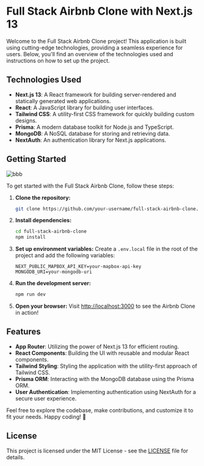 # Full Stack Airbnb Clone with Next.js 13

Welcome to the Full Stack Airbnb Clone project! This application is built using cutting-edge technologies, providing a seamless experience for users. Below, you'll find an overview of the technologies used and instructions on how to set up the project.

## Technologies Used

- **Next.js 13**: A React framework for building server-rendered and statically generated web applications.
- **React**: A JavaScript library for building user interfaces.
- **Tailwind CSS**: A utility-first CSS framework for quickly building custom designs.
- **Prisma**: A modern database toolkit for Node.js and TypeScript.
- **MongoDB**: A NoSQL database for storing and retrieving data.
- **NextAuth**: An authentication library for Next.js applications.

## Getting Started

![bbb](https://github.com/MainaJoseph/airbnb-clone/assets/75726095/b4f7d287-461b-4324-9ea4-1379d95efdb4)


To get started with the Full Stack Airbnb Clone, follow these steps:

1. **Clone the repository:**

   ```bash
   git clone https://github.com/your-username/full-stack-airbnb-clone.git
   ```

2. **Install dependencies:**

   ```bash
   cd full-stack-airbnb-clone
   npm install
   ```

3. **Set up environment variables:**
   Create a `.env.local` file in the root of the project and add the following variables:

   ```env
   NEXT_PUBLIC_MAPBOX_API_KEY=your-mapbox-api-key
   MONGODB_URI=your-mongodb-uri
   ```

4. **Run the development server:**

   ```bash
   npm run dev
   ```

5. **Open your browser:**
   Visit [http://localhost:3000](http://localhost:3000) to see the Airbnb Clone in action!

## Features

- **App Router**: Utilizing the power of Next.js 13 for efficient routing.
- **React Components**: Building the UI with reusable and modular React components.
- **Tailwind Styling**: Styling the application with the utility-first approach of Tailwind CSS.
- **Prisma ORM**: Interacting with the MongoDB database using the Prisma ORM.
- **User Authentication**: Implementing authentication using NextAuth for a secure user experience.

Feel free to explore the codebase, make contributions, and customize it to fit your needs. Happy coding! 🚀

## License

This project is licensed under the MIT License - see the [LICENSE](LICENSE) file for details.
